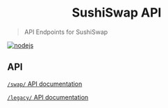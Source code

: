 <div align="center">

# SushiSwap API

</div>

> API Endpoints for SushiSwap

[![nodejs](https://github.com/manifoldfinance/sushiswap-api/actions/workflows/nodejs.yml/badge.svg)](https://github.com/manifoldfinance/sushiswap-api/actions/workflows/nodejs.yml)


## API

[`/swap/` API documentation](docs/API.md)

[`/legacy/` API documentation](docs/API.md)
